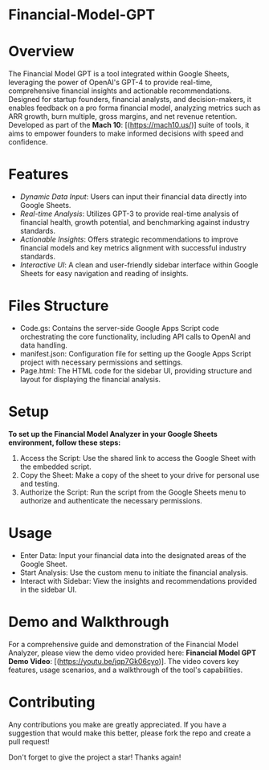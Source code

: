 # Financial-Model-GPT

# Overview
The Financial Model GPT is a tool integrated within Google Sheets, leveraging the power of OpenAI's GPT-4 to provide real-time, comprehensive financial insights and actionable recommendations. Designed for startup founders, financial analysts, and decision-makers, it enables feedback on a pro forma financial model, analyzing metrics such as ARR growth, burn multiple, gross margins, and net revenue retention. Developed as part of the **Mach 10**: [(https://mach10.us/)] suite of tools, it aims to empower founders to make informed decisions with speed and confidence.

# Features
- *Dynamic Data Input*: Users can input their financial data directly into Google Sheets.
- *Real-time Analysis*: Utilizes GPT-3 to provide real-time analysis of financial health, growth potential, and benchmarking against industry standards.
- *Actionable Insights*: Offers strategic recommendations to improve financial models and key metrics alignment with successful industry standards.
- *Interactive UI*: A clean and user-friendly sidebar interface within Google Sheets for easy navigation and reading of insights.

# Files Structure
- Code.gs: Contains the server-side Google Apps Script code orchestrating the core functionality, including API calls to OpenAI and data handling.
- manifest.json: Configuration file for setting up the Google Apps Script project with necessary permissions and settings.
- Page.html: The HTML code for the sidebar UI, providing structure and layout for displaying the financial analysis.

# Setup
**To set up the Financial Model Analyzer in your Google Sheets environment, follow these steps:**

1. Access the Script: Use the shared link to access the Google Sheet with the embedded script.
2. Copy the Sheet: Make a copy of the sheet to your drive for personal use and testing.
3. Authorize the Script: Run the script from the Google Sheets menu to authorize and authenticate the necessary permissions.

# Usage
- Enter Data: Input your financial data into the designated areas of the Google Sheet.
- Start Analysis: Use the custom menu to initiate the financial analysis.
- Interact with Sidebar: View the insights and recommendations provided in the sidebar UI.

# Demo and Walkthrough
For a comprehensive guide and demonstration of the Financial Model Analyzer, please view the demo video provided here: **Financial Model GPT Demo Video**: [(https://youtu.be/jqp7Gk06cyo)]. The video covers key features, usage scenarios, and a walkthrough of the tool's capabilities.

# Contributing
Any contributions you make are greatly appreciated. If you have a suggestion that would make this better, please fork the repo and create a pull request!

Don't forget to give the project a star! Thanks again!
